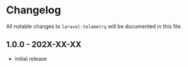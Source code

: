 # Changelog

All notable changes to `laravel-telemetry` will be documented in this file.

## 1.0.0 - 202X-XX-XX

- initial release
